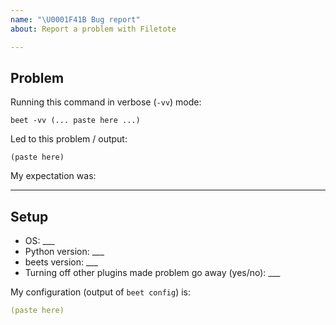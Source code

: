 ```yaml
---
name: "\U0001F41B Bug report"
about: Report a problem with Filetote

---
```


<!-- markdownlint-disable-file MD041 -->

<!--
Describe your problem, feature request, or discussion topic here.

Please fill out this and the "Setup" section below and remember to include
enough detail so that other people can reproduce the problem.
-->

## Problem

Running this command in verbose (`-vv`) mode:

```console
beet -vv (... paste here ...)
```

Led to this problem / output:

```console
(paste here)
```

My expectation was:
___

## Setup

* OS: ___
* Python version: ___
* beets version: ___
* Turning off other plugins made problem go away (yes/no): ___

<!--
You can turn off plugins temporarily by passing --plugins= on the command line:

$ beet --plugins= version
-->

My configuration (output of `beet config`) is:

```yaml
(paste here)
```

